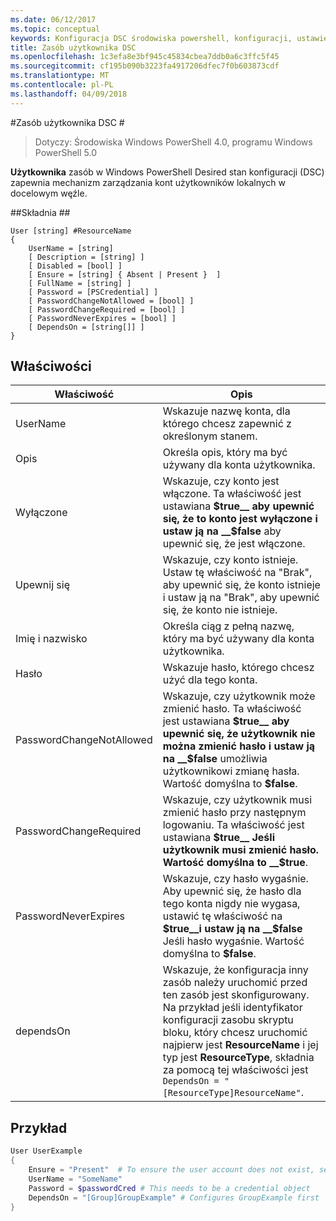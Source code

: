 ```yaml
---
ms.date: 06/12/2017
ms.topic: conceptual
keywords: Konfiguracja DSC środowiska powershell, konfiguracji, ustawienia
title: Zasób użytkownika DSC
ms.openlocfilehash: 1c3efa8e3bf945c45834cbea7ddb0a6c3ffc5f45
ms.sourcegitcommit: cf195b090b3223fa4917206dfec7f0b603873cdf
ms.translationtype: MT
ms.contentlocale: pl-PL
ms.lasthandoff: 04/09/2018
---
```

#<a name="dsc-user-resource"></a>Zasób użytkownika DSC #


>Dotyczy: Środowiska Windows PowerShell 4.0, programu Windows PowerShell 5.0


__Użytkownika__ zasób w Windows PowerShell Desired stan konfiguracji (DSC) zapewnia mechanizm zarządzania kont użytkowników lokalnych w docelowym węźle.


##<a name="syntax"></a>Składnia ##

```
User [string] #ResourceName
{
    UserName = [string]
    [ Description = [string] ]
    [ Disabled = [bool] ]
    [ Ensure = [string] { Absent | Present }  ]
    [ FullName = [string] ]
    [ Password = [PSCredential] ]
    [ PasswordChangeNotAllowed = [bool] ]
    [ PasswordChangeRequired = [bool] ]
    [ PasswordNeverExpires = [bool] ]
    [ DependsOn = [string[]] ]
}
```

## <a name="properties"></a>Właściwości
|  Właściwość  |  Opis   |
|---|---|
| UserName| Wskazuje nazwę konta, dla którego chcesz zapewnić z określonym stanem.|
| Opis| Określa opis, który ma być używany dla konta użytkownika.|
| Wyłączone| Wskazuje, czy konto jest włączone. Ta właściwość jest ustawiana __$true__ aby upewnić się, że to konto jest wyłączone i ustaw ją na __$false__ aby upewnić się, że jest włączone.|
| Upewnij się| Wskazuje, czy konto istnieje. Ustaw tę właściwość na "Brak", aby upewnić się, że konto istnieje i ustaw ją na "Brak", aby upewnić się, że konto nie istnieje.|
| Imię i nazwisko| Określa ciąg z pełną nazwę, który ma być używany dla konta użytkownika.|
| Hasło| Wskazuje hasło, którego chcesz użyć dla tego konta. |
| PasswordChangeNotAllowed| Wskazuje, czy użytkownik może zmienić hasło. Ta właściwość jest ustawiana __$true__ aby upewnić się, że użytkownik nie można zmienić hasło i ustaw ją na __$false__ umożliwia użytkownikowi zmianę hasła. Wartość domyślna to __$false__.|
| PasswordChangeRequired| Wskazuje, czy użytkownik musi zmienić hasło przy następnym logowaniu. Ta właściwość jest ustawiana __$true__ Jeśli użytkownik musi zmienić hasło. Wartość domyślna to __$true__.|
| PasswordNeverExpires| Wskazuje, czy hasło wygaśnie. Aby upewnić się, że hasło dla tego konta nigdy nie wygasa, ustawić tę właściwość na __$true__i ustaw ją na __$false__ Jeśli hasło wygaśnie. Wartość domyślna to __$false__.|
| dependsOn | Wskazuje, że konfiguracja inny zasób należy uruchomić przed ten zasób jest skonfigurowany. Na przykład jeśli identyfikator konfiguracji zasobu skryptu bloku, który chcesz uruchomić najpierw jest __ResourceName__ i jej typ jest __ResourceType__, składnia za pomocą tej właściwości jest `DependsOn = "[ResourceType]ResourceName"`.|

## <a name="example"></a>Przykład

```powershell
User UserExample
{
    Ensure = "Present"  # To ensure the user account does not exist, set Ensure to "Absent"
    UserName = "SomeName"
    Password = $passwordCred # This needs to be a credential object
    DependsOn = "[Group]GroupExample" # Configures GroupExample first
}
```